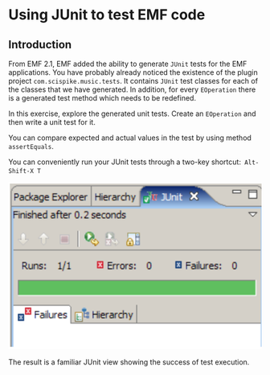 # Using JUnit to test EMF code

## Introduction

From EMF 2.1, EMF added the ability to generate `JUnit` tests for the EMF applications.
You have probably already noticed the existence of the plugin project `com.scispike.music.tests`.
It contains `JUnit` test classes for each of the classes that we have generated.
In addition, for every `EOperation` there is a generated test method which needs to be redefined.

In this exercise, explore the generated unit tests.
Create an `EOperation` and then write a unit test for it.

You can compare expected and actual values in the test by using method `assertEquals`.

You can conveniently run your JUnit tests through a two-key shortcut:` Alt-Shift-X T`

![](pics/13_01_runner.png)

The result is a familiar JUnit view showing the success of test execution.
